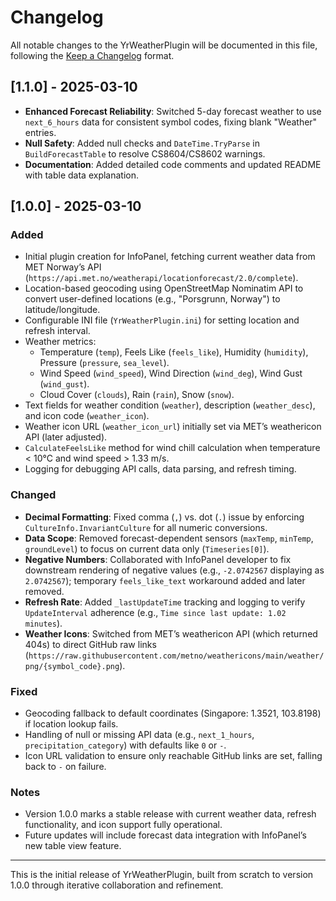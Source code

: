 # Changelog

All notable changes to the YrWeatherPlugin will be documented in this file, following the [Keep a Changelog](https://keepachangelog.com/en/1.0.0/) format.

## [1.1.0] - 2025-03-10
- **Enhanced Forecast Reliability**: Switched 5-day forecast weather to use `next_6_hours` data for consistent symbol codes, fixing blank "Weather" entries.
- **Null Safety**: Added null checks and `DateTime.TryParse` in `BuildForecastTable` to resolve CS8604/CS8602 warnings.
- **Documentation**: Added detailed code comments and updated README with table data explanation.

## [1.0.0] - 2025-03-10

### Added
- Initial plugin creation for InfoPanel, fetching current weather data from MET Norway’s API (`https://api.met.no/weatherapi/locationforecast/2.0/complete`).
- Location-based geocoding using OpenStreetMap Nominatim API to convert user-defined locations (e.g., "Porsgrunn, Norway") to latitude/longitude.
- Configurable INI file (`YrWeatherPlugin.ini`) for setting location and refresh interval.
- Weather metrics:
  - Temperature (`temp`), Feels Like (`feels_like`), Humidity (`humidity`), Pressure (`pressure`, `sea_level`).
  - Wind Speed (`wind_speed`), Wind Direction (`wind_deg`), Wind Gust (`wind_gust`).
  - Cloud Cover (`clouds`), Rain (`rain`), Snow (`snow`).
- Text fields for weather condition (`weather`), description (`weather_desc`), and icon code (`weather_icon`).
- Weather icon URL (`weather_icon_url`) initially set via MET’s weathericon API (later adjusted).
- `CalculateFeelsLike` method for wind chill calculation when temperature < 10°C and wind speed > 1.33 m/s.
- Logging for debugging API calls, data parsing, and refresh timing.

### Changed
- **Decimal Formatting**: Fixed comma (`,`) vs. dot (`.`) issue by enforcing `CultureInfo.InvariantCulture` for all numeric conversions.
- **Data Scope**: Removed forecast-dependent sensors (`maxTemp`, `minTemp`, `groundLevel`) to focus on current data only (`Timeseries[0]`).
- **Negative Numbers**: Collaborated with InfoPanel developer to fix downstream rendering of negative values (e.g., `-2.0742567` displaying as `2.0742567`); temporary `feels_like_text` workaround added and later removed.
- **Refresh Rate**: Added `_lastUpdateTime` tracking and logging to verify `UpdateInterval` adherence (e.g., `Time since last update: 1.02 minutes`).
- **Weather Icons**: Switched from MET’s weathericon API (which returned 404s) to direct GitHub raw links (`https://raw.githubusercontent.com/metno/weathericons/main/weather/png/{symbol_code}.png`).

### Fixed
- Geocoding fallback to default coordinates (Singapore: 1.3521, 103.8198) if location lookup fails.
- Handling of null or missing API data (e.g., `next_1_hours`, `precipitation_category`) with defaults like `0` or `-`.
- Icon URL validation to ensure only reachable GitHub links are set, falling back to `-` on failure.

### Notes
- Version 1.0.0 marks a stable release with current weather data, refresh functionality, and icon support fully operational.
- Future updates will include forecast data integration with InfoPanel’s new table view feature.

---

This is the initial release of YrWeatherPlugin, built from scratch to version 1.0.0 through iterative collaboration and refinement.